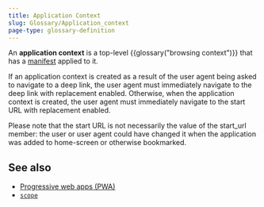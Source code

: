 ```yaml
---
title: Application Context
slug: Glossary/Application_context
page-type: glossary-definition
---
```




An **application context** is a top-level {{glossary("browsing context")}} that has a [manifest](/Web/Manifest) applied to it.

If an application context is created as a result of the user agent being asked to navigate to a deep link, the user agent must immediately navigate to the deep link with replacement enabled. Otherwise, when the application context is created, the user agent must immediately navigate to the start URL with replacement enabled.

Please note that the start URL is not necessarily the value of the start_url member: the user or user agent could have changed it when the application was added to home-screen or otherwise bookmarked.

## See also

- [Progressive web apps (PWA)](/Web/Progressive_web_apps)
- [`scope`](/Web/Manifest/scope)
